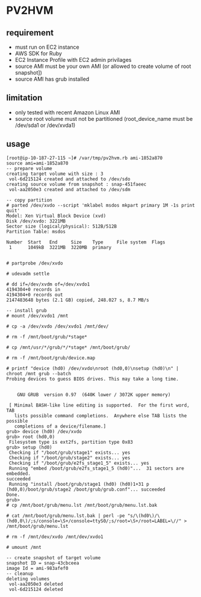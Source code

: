 # PV2HVM

## requirement
- must run on EC2 instance
- AWS SDK for Ruby
- EC2 Instance Profile with EC2 admin privilages
- source AMI must be your own AMI (or allowed to create volume of root snapshot])
- source AMI has grub installed

## limitation
- only tested with recent Amazon Linux AMI
- source root volume must not be partitioned (root_device_name must be /dev/sda1 or /dev/xvda1)

## usage
```
[root@ip-10-187-27-115 ~]# /var/tmp/pv2hvm.rb ami-1852a870
source ami=ami-1852a870
-- prepare volume
creating target volume with size : 3
 vol-6d215124 created and attached to /dev/sdo
creating source volume from snapshot : snap-451faeec
 vol-aa2050e3 created and attached to /dev/sdm

-- copy partition
# parted /dev/xvdo --script 'mklabel msdos mkpart primary 1M -1s print quit'
Model: Xen Virtual Block Device (xvd)
Disk /dev/xvdo: 3221MB
Sector size (logical/physical): 512B/512B
Partition Table: msdos

Number  Start   End     Size    Type     File system  Flags
 1      1049kB  3221MB  3220MB  primary


# partprobe /dev/xvdo

# udevadm settle

# dd if=/dev/xvdm of=/dev/xvdo1
4194304+0 records in
4194304+0 records out
2147483648 bytes (2.1 GB) copied, 248.027 s, 8.7 MB/s

-- install grub
# mount /dev/xvdo1 /mnt

# cp -a /dev/xvdo /dev/xvdo1 /mnt/dev/

# rm -f /mnt/boot/grub/*stage*

# cp /mnt/usr/*/grub/*/*stage* /mnt/boot/grub/

# rm -f /mnt/boot/grub/device.map

# printf "device (hd0) /dev/xvdo\nroot (hd0,0)\nsetup (hd0)\n" | chroot /mnt grub --batch
Probing devices to guess BIOS drives. This may take a long time.


    GNU GRUB  version 0.97  (640K lower / 3072K upper memory)

 [ Minimal BASH-like line editing is supported.  For the first word, TAB
   lists possible command completions.  Anywhere else TAB lists the possible
   completions of a device/filename.]
grub> device (hd0) /dev/xvdo
grub> root (hd0,0)
 Filesystem type is ext2fs, partition type 0x83
grub> setup (hd0)
 Checking if "/boot/grub/stage1" exists... yes
 Checking if "/boot/grub/stage2" exists... yes
 Checking if "/boot/grub/e2fs_stage1_5" exists... yes
 Running "embed /boot/grub/e2fs_stage1_5 (hd0)"...  31 sectors are embedded.
succeeded
 Running "install /boot/grub/stage1 (hd0) (hd0)1+31 p (hd0,0)/boot/grub/stage2 /boot/grub/grub.conf"... succeeded
Done.
grub>
# cp /mnt/boot/grub/menu.lst /mnt/boot/grub/menu.lst.bak

# cat /mnt/boot/grub/menu.lst.bak | perl -pe "s/\(hd0\)/\(hd0,0\)/;s/console=\S+/console=ttyS0/;s/root=\S+/root=LABEL=\//" > /mnt/boot/grub/menu.lst

# rm -f /mnt/dev/xvdo /mnt/dev/xvdo1

# umount /mnt

-- create snapshot of target volume
snapshot ID = snap-43cbceea
image Id = ami-983afef0
-- cleanup
deleting volumes
 vol-aa2050e3 deleted
 vol-6d215124 deleted

```

